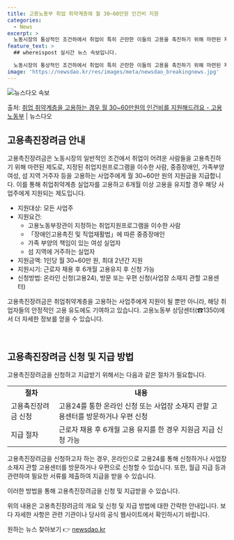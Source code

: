 ```yaml
---
title: 고용노동부 취업 취약계층에 월 30~60만원 인건비 지원
categories:
  - News
excerpt: >
  노동시장의 통상적인 조건하에서 취업이 특히 곤란한 이들의 고용을 촉진하기 위해 마련된 제도입니다.  ▲ 지원…
feature_text: >
  ## whereispost 실시간 뉴스 속보입니다.

  노동시장의 통상적인 조건하에서 취업이 특히 곤란한 이들의 고용을 촉진하기 위해 마련된 제도입니다.  ▲ 지원…
image: 'https://newsdao.kr/res/images/meta/newsdao_breakingnews.jpg'
---
```


![뉴스다오 속보](https://newsdao.kr/res/images/meta/newsdao_breakingnews.jpg)

<p>출처: <a href="https://newsdao.kr/3847" rel="dofollow">취업 취약계층을 고용하는 경우 월 30~60만원의 인건비를 지원해드려요 - 고용노동부</a> | 뉴스다오</p>

<h2 data-ke-size="size26">고용촉진장려금 안내</h2>
고용촉진장려금은 노동시장의 일반적인 조건에서 취업이 어려운 사람들을 고용촉진하기 위해 마련된 제도로, 지정된 취업지원프로그램을 이수한 사람, 중증장애인, 가족부양 여성, 섬 지역 거주자 등을 고용하는 사업주에게 월 30~60만 원의 지원금을 지급합니다. 이를 통해 취업취약계층 실업자를 고용하고 6개월 이상 고용을 유지할 경우 해당 사업주에게 지원되는 제도입니다.

<ul>
  <li>지원대상: 모든 사업주</li>
  <li>지원요건:
    <ul>
      <li>고용노동부장관이 지정하는 취업지원프로그램을 이수한 사람</li>
      <li>「장애인고용촉진 및 직업재활법」에 따른 중증장애인</li>
      <li>가족 부양의 책임이 있는 여성 실업자</li>
      <li>섬 지역에 거주하는 실업자</li>
    </ul>
  </li>
  <li>지원금액: 1인당 월 30~60만 원, 최대 2년간 지원</li>
  <li>지원시기: 근로자 채용 후 6개월 고용유지 후 신청 가능</li>
  <li>신청방법: 온라인 신청(고용24), 방문 또는 우편 신청(사업장 소재지 관할 고용센터)</li>
</ul>

고용촉진장려금은 취업취약계층을 고용하는 사업주에게 지원이 될 뿐만 아니라, 해당 취업자들의 안정적인 고용 유도에도 기여하고 있습니다. 고용노동부 상담센터(☎1350)에서 더 자세한 정보를 얻을 수 있습니다.

<p data-ke-size="size16">&nbsp;</p>

<h2 data-ke-size="size26">고용촉진장려금 신청 및 지급 방법</h2>
고용촉진장려금을 신청하고 지급받기 위해서는 다음과 같은 절차가 필요합니다.

<table>
  <tr>
    <td style="text-align: center; height: 17px;"><b>절차</b></td>
    <td style="text-align: center; height: 17px;"><b>내용</b></td>
  </tr>
  <tr>
    <td style="text-align: left;">고용촉진장려금 신청</td>
    <td style="text-align: left;">고용24를 통한 온라인 신청 또는 사업장 소재지 관할 고용센터를 방문하거나 우편 신청</td>
  </tr>
  <tr>
    <td style="text-align: left;">지급 절차</td>
    <td style="text-align: left;">근로자 채용 후 6개월 고용 유지를 한 경우 지원금 지급 신청 가능</td>
  </tr>
</table>

고용촉진장려금을 신청하고자 하는 경우, 온라인으로 고용24를 통해 신청하거나 사업장 소재지 관할 고용센터를 방문하거나 우편으로 신청할 수 있습니다. 또한, 월급 지급 등과 관련하여 필요한 서류를 제출하여 지급을 받을 수 있습니다.

이러한 방법을 통해 고용촉진장려금을 신청 및 지급받을 수 있습니다.

위의 내용은 고용촉진장려금의 개요 및 신청 및 지급 방법에 대한 간략한 안내입니다. 보다 자세한 사항은 관련 기관이나 당사의 공식 웹사이트에서 확인하시기 바랍니다. 

원하는 뉴스 찾아보기 👉 <a href="https://newsdao.kr" rel="dofollow">newsdao.kr</a>


